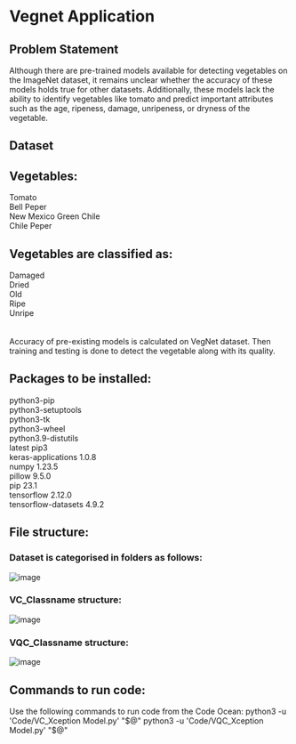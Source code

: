 # Vegnet Application


## Problem Statement

Although there are pre-trained models available for detecting vegetables on the ImageNet dataset, it remains unclear whether the accuracy of these models holds true for other datasets. Additionally, these models lack the ability to identify vegetables like tomato and predict important attributes such as the age, ripeness, damage, unripeness, or dryness of the vegetable.

## Dataset

## Vegetables:
Tomato<br>
Bell Peper<br>
New Mexico Green Chile<br>
Chile Peper<br>

## Vegetables are classified as:
Damaged<br>
Dried<br>
Old<br>
Ripe<br>
Unripe<br>
<br><br>
Accuracy of pre-existing models is calculated on VegNet dataset. Then training and testing is done to detect the vegetable along with its quality.

## Packages to be installed:
python3-pip<br>
python3-setuptools<br>
python3-tk<br>
python3-wheel<br>
python3.9-distutils<br>
latest pip3<br>
keras-applications 1.0.8<br>
numpy 1.23.5<br>
pillow 9.5.0<br>
pip 23.1<br>
tensorflow 2.12.0<br>
tensorflow-datasets 4.9.2<br>

## File structure:
### Dataset is categorised in folders as follows:
![image](https://user-images.githubusercontent.com/82139597/233821904-fa71e7e3-2247-45fa-a3e4-ce2ff974dc2c.png)

### VC_Classname structure:
![image](https://user-images.githubusercontent.com/82139597/233821995-674b9a7e-116e-49d0-9b49-95843bfcff27.png)

### VQC_Classname structure:
![image](https://user-images.githubusercontent.com/82139597/233821964-51eb663a-3f98-4ef5-8982-d855834e3a9f.png)

## Commands to run code:
Use the following commands to run code from the Code Ocean:
python3 -u 'Code/VC_Xception Model.py' "$@"
python3 -u 'Code/VQC_Xception Model.py' "$@"




